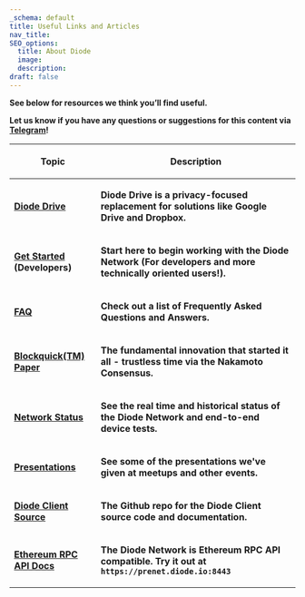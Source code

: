 ```yaml
---
_schema: default
title: Useful Links and Articles
nav_title:
SEO_options:
  title: About Diode
  image:
  description:
draft: false
---
```

**See below for resources we think you’ll find useful.**

**Let us know if you have any questions or suggestions for this content via** [**Telegram**](https://t.me/diode_chain)**!**

<table><thead><tr><th><p><strong>Topic</strong></p></th><th><p><strong>Description</strong></p></th></tr></thead><tbody><tr><td><p><a href="https://diode.io/solutions/app/#close"><strong>Diode Drive</strong></a></p></td><td><p><strong>Diode Drive is a privacy-focused replacement for solutions like Google Drive and Dropbox.</strong></p></td></tr><tr><td><p><a href="https://network.docs.diode.io/docs/using/developers-start-here/" target="_blank" rel="noopener"><strong>Get Started</strong></a><strong> (Developers)</strong></p></td><td><p><strong>Start here to begin working with the Diode Network (For developers and more technically oriented users!).</strong></p></td></tr><tr><td><p><a href="https://network.docs.diode.io/docs/faq/docs-on-other-products/" target="_blank" rel="noopener"><strong>FAQ</strong></a></p></td><td><p><strong>Check out a list of Frequently Asked Questions and Answers.</strong></p></td></tr><tr><td><p><a href="https://eprint.iacr.org/2019/579.pdf" target="_blank" rel="noopener"><strong>Blockquick(TM) Paper</strong></a></p></td><td><p><strong>The fundamental innovation that started it all - trustless time via the Nakamoto Consensus.</strong></p></td></tr><tr><td><p><a href="https://diode.io/status" target="_blank" rel="noopener"><strong>Network Status</strong></a></p></td><td><p><strong>See the real time and historical status of the Diode Network and end-to-end device tests.</strong></p></td></tr><tr><td><p><a href="https://github.com/diodechain/presentations" target="_blank" rel="noopener"><strong>Presentations</strong></a></p></td><td><p><strong>See some of the presentations we've given at meetups and other events.</strong></p></td></tr><tr><td><p><a href="https://github.com/diodechain/diode_client" target="_blank" rel="noopener"><strong>Diode Client Source</strong></a></p></td><td><p><strong>The Github repo for the Diode Client source code and documentation.</strong></p></td></tr><tr><td><p><a href="https://eth.wiki/json-rpc/API" target="_blank" rel="noopener"><strong>Ethereum RPC API Docs</strong></a></p></td><td><p><strong>The Diode Network is Ethereum RPC API compatible. Try it out at <code>https://prenet.diode.io:8443</code></strong></p></td></tr></tbody></table>